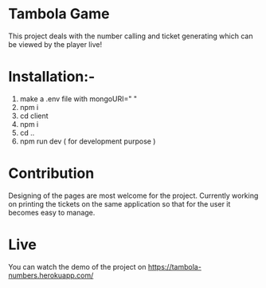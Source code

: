 # Tambola Game

This project deals with the number calling and ticket generating which can be viewed by the player live!

# Installation:-

1. make a .env file with mongoURI=" <your mongodb URI> "
2. npm i
3. cd client
4. npm i
5. cd ..
6. npm run dev ( for development purpose )

# Contribution

Designing of the pages are most welcome for the project.
Currently working on printing the tickets on the same application so that for the user it becomes easy to manage.

# Live

You can watch the demo of the project on https://tambola-numbers.herokuapp.com/

